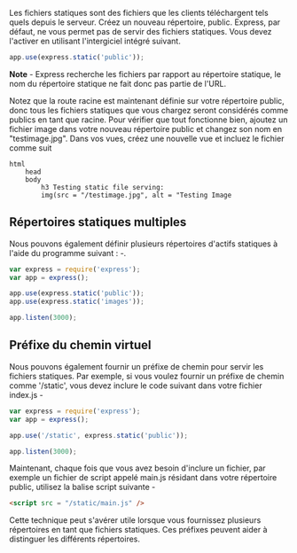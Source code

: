 Les fichiers statiques sont des fichiers que les clients téléchargent tels quels depuis le serveur. Créez un nouveau répertoire, public. Express, par défaut, ne vous permet pas de servir des fichiers statiques. Vous devez l'activer en utilisant l'intergiciel intégré suivant.

```js
app.use(express.static('public'));
```

__Note__ - Express recherche les fichiers par rapport au répertoire statique, le nom du répertoire statique ne fait donc pas partie de l'URL.

Notez que la route racine est maintenant définie sur votre répertoire public, donc tous les fichiers statiques que vous chargez seront considérés comme publics en tant que racine. Pour vérifier que tout fonctionne bien, ajoutez un fichier image dans votre nouveau répertoire public et changez son nom en "testimage.jpg". Dans vos vues, créez une nouvelle vue et incluez le fichier comme suit

```
html
    head
    body
        h3 Testing static file serving:
        img(src = "/testimage.jpg", alt = "Testing Image
```

## Répertoires statiques multiples

Nous pouvons également définir plusieurs répertoires d'actifs statiques à l'aide du programme suivant : -.

```js
var express = require('express');
var app = express();

app.use(express.static('public'));
app.use(express.static('images'));

app.listen(3000);
```

## Préfixe du chemin virtuel

Nous pouvons également fournir un préfixe de chemin pour servir les fichiers statiques. Par exemple, si vous voulez fournir un préfixe de chemin comme '/static', vous devez inclure le code suivant dans votre fichier index.js -

```js
var express = require('express');
var app = express();

app.use('/static', express.static('public'));

app.listen(3000);
```

Maintenant, chaque fois que vous avez besoin d'inclure un fichier, par exemple un fichier de script appelé main.js résidant dans votre répertoire public, utilisez la balise script suivante -

```html
<script src = "/static/main.js" />
```

Cette technique peut s'avérer utile lorsque vous fournissez plusieurs répertoires en tant que fichiers statiques. Ces préfixes peuvent aider à distinguer les différents répertoires.